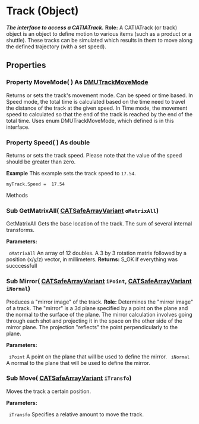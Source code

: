 # Track (Object)

**_The interface to access a CATIATrack._**
**Role:** A CATIATrack (or track) object is an object to define motion to various items (such as a product or a shuttle). These tracks can be simulated which results in them to move along the defined trajectory (with a set speed).

## Properties

### Property **MoveMode**( ) As [DMUTrackMoveMode](../FittingInterfaces/enum_DMUTrackMoveMode_51428.md)

Returns or sets the track's movement mode. Can be speed or time based. In Speed mode, the total time is calculated based on the time need to travel the distance of the track at the given speed. In Time mode, the movement speed to calculated so that the end of the track is reached by the end of the total time. Uses enum DMUTrackMoveMode, which defined is in this interface.  
### Property **Speed**( ) As double

Returns or sets the track speed. Please note that the value of the speed should be greater than zero.

**Example**      This example sets the track speed to `17.54`.

```VBScript
myTrack.Speed =  17.54

```

Methods

### Sub **GetMatrixAll**( [CATSafeArrayVariant](../System/typedef_CATSafeArrayVariant_73843.md)  `oMatrixAll`)

GetMatrixAll Gets the base location of the track. The sum of several internal transforms.

**Parameters:**

` oMatrixAll`      An array of 12 doubles. A 3 by 3 rotation matrix followed by a position (x/y/z) vector, in millimeters.
**Returns:**      S_OK if everything was succcessfull  
### Sub **Mirror**( [CATSafeArrayVariant](../System/typedef_CATSafeArrayVariant_73843.md)  `iPoint`,  [CATSafeArrayVariant](../System/typedef_CATSafeArrayVariant_73843.md)  `iNormal`)

Produces a "mirror image" of the track. **Role:** Determines the "mirror image" of a track. The "mirror" is a 3d plane specified by a point on the plane and the normal to the surface of the plane. The mirror calculation involves going through each shot and projecting it in the space on the other side of the mirror plane. The projection "reflects" the point perpendicularly to the plane.

**Parameters:**

` iPoint`      A point on the plane that will be used to define the mirror.
` iNormal`      A normal to the plane that will be used to define the mirror.

### Sub **Move**( [CATSafeArrayVariant](../System/typedef_CATSafeArrayVariant_73843.md)  `iTransfo`)

Moves the track a certain position.

**Parameters:**

` iTransfo`      Specifies a relative amount to move the track.